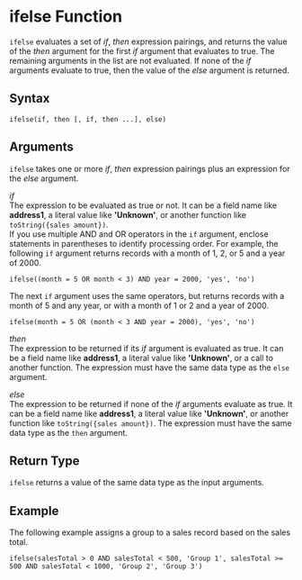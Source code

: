 # ifelse Function<a name="ifelse-function"></a>

`ifelse` evaluates a set of *if*, *then* expression pairings, and returns the value of the *then* argument for the first *if* argument that evaluates to true\. The remaining arguments in the list are not evaluated\. If none of the *if* arguments evaluate to true, then the value of the *else* argument is returned\.

## Syntax<a name="ifelse-function-syntax"></a>

```
ifelse(if, then [, if, then ...], else)
```

## Arguments<a name="ifelse-function-arguments"></a>

`ifelse` takes one or more *if*, *then* expression pairings plus an expression for the *else* argument\.

 *if*   
The expression to be evaluated as true or not\. It can be a field name like **address1**, a literal value like **'Unknown'**, or another function like `toString({sales amount})`\.   
If you use multiple AND and OR operators in the `if` argument, enclose statements in parentheses to identify processing order\. For example, the following `if` argument returns records with a month of 1, 2, or 5 and a year of 2000\.  

```
ifelse((month = 5 OR month < 3) AND year = 2000, 'yes', 'no')
```
The next `if` argument uses the same operators, but returns records with a month of 5 and any year, or with a month of 1 or 2 and a year of 2000\.  

```
ifelse(month = 5 OR (month < 3 AND year = 2000), 'yes', 'no')
```

 *then*   
The expression to be returned if its *if* argument is evaluated as true\. It can be a field name like **address1**, a literal value like **'Unknown'**, or a call to another function\. The expression must have the same data type as the `else` argument\. 

 *else*   
The expression to be returned if none of the *if* arguments evaluate as true\. It can be a field name like **address1**, a literal value like **'Unknown'**, or another function like `toString({sales amount})`\. The expression must have the same data type as the `then` argument\. 

## Return Type<a name="ifelse-function-return-type"></a>

`ifelse` returns a value of the same data type as the input arguments\.

## Example<a name="ifelse-function-example"></a>

The following example assigns a group to a sales record based on the sales total\.

```
ifelse(salesTotal > 0 AND salesTotal < 500, 'Group 1', salesTotal >= 500 AND salesTotal < 1000, 'Group 2', 'Group 3')
```